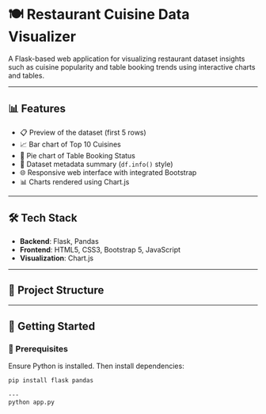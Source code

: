 # 🍽️ Restaurant Cuisine Data Visualizer

A Flask-based web application for visualizing restaurant dataset insights such as cuisine popularity and table booking trends using interactive charts and tables.

---

## 📊 Features

- 📋 Preview of the dataset (first 5 rows)
- 📈 Bar chart of Top 10 Cuisines
- 🥧 Pie chart of Table Booking Status
- 📄 Dataset metadata summary (`df.info()` style)
- 🌐 Responsive web interface with integrated Bootstrap
- 📊 Charts rendered using Chart.js

---

## 🛠️ Tech Stack

- **Backend**: Flask, Pandas
- **Frontend**: HTML5, CSS3, Bootstrap 5, JavaScript
- **Visualization**: Chart.js

---

## 📁 Project Structure


---

## 🚀 Getting Started

### 🔧 Prerequisites

Ensure Python is installed. Then install dependencies:

```bash
pip install flask pandas

---
python app.py
